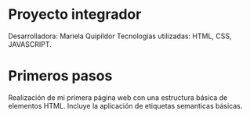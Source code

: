# Proyecto integrador
Desarrolladora: Mariela Quipildor
Tecnologías utilizadas: HTML, CSS, JAVASCRIPT.
# Primeros pasos
Realización de mi primera página web con una estructura básica de elementos HTML. Incluye la aplicación de etiquetas semanticas básicas.
